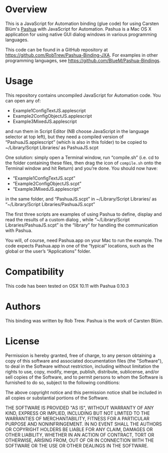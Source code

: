 Overview
===========
This is a JavaScript for Automation binding (glue code) for using Carsten Blüm's [Pashua](http://www.bluem.net/jump/pashua) with JavaScript for Automation. Pashua is a Mac OS X application for using native GUI dialog windows in various programming languages.

This code can be found in a GitHub repository at https://github.com/RobTrew/Pashua-Binding-JXA. For examples in other programming languages, see https://github.com/BlueM/Pashua-Bindings.


Usage
======
This repository contains uncompiled JavaScript for Automation code. You can open any of:
- Example1ConfigTextJS.applescript
- Example2ConfigObjectJS.applescript
- Example3MixedJS.applescript

and run them in Script Editor (NB choose JavaScript in the language selector at top left), but they need a compiled version of “PashuaJS.applescript” (which is also in this folder) to be copied to ~/Library/Script Libraries/ as PashuaJS.scpt

One solution: simply open a Terminal window, run “compile.sh” (i.e. cd to the folder containing these files, then drag the icon of `compile.sh` onto the Terminal window and hit Return) and you’re done. You should now have:
- “Example1ConfigTextJS.scpt”
- “Example2ConfigObjectJS.scpt”
- “Example3MixedJS.applescript”

in the same folder, and “PashuaJS.scpt” in ~/Library/Script Libraries/ as “~/Library/Script Libraries/PashuaJS.scpt”

The first three scripts are examples of using Pashua to define, display and read the results of a custom dialog , while “~/Library/Script Libraries/PashuaJS.scpt” is the “library” for handling the communication with Pashua.

You will, of course, need Pashua.app on your Mac to run the example. The code expects Pashua.app in one of the “typical” locations, such as the global or the user’s “Applications” folder.


Compatibility
=============
This code has been tested on OSX 10.11 with Pashua 0.10.3


Authors
=========
This binding was written by Rob Trew.
Pashua is the work of Carsten Blüm.


License
=========
Permission is hereby granted, free of charge, to any person obtaining a copy
of this software and associated documentation files (the "Software"), to deal
in the Software without restriction, including without limitation the rights
to use, copy, modify, merge, publish, distribute, sublicense, and/or sell
copies of the Software, and to permit persons to whom the Software is
furnished to do so, subject to the following conditions:

The above copyright notice and this permission notice shall be included in all
copies or substantial portions of the Software.

THE SOFTWARE IS PROVIDED "AS IS", WITHOUT WARRANTY OF ANY KIND, EXPRESS OR
IMPLIED, INCLUDING BUT NOT LIMITED TO THE WARRANTIES OF MERCHANTABILITY,
FITNESS FOR A PARTICULAR PURPOSE AND NONINFRINGEMENT. IN NO EVENT SHALL THE
AUTHORS OR COPYRIGHT HOLDERS BE LIABLE FOR ANY CLAIM, DAMAGES OR OTHER
LIABILITY, WHETHER IN AN ACTION OF CONTRACT, TORT OR OTHERWISE, ARISING FROM,
OUT OF OR IN CONNECTION WITH THE SOFTWARE OR THE USE OR OTHER DEALINGS IN THE
SOFTWARE.

